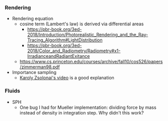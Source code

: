 ### Rendering

* Rendering equation
  * cosine term (Lambert's law) is derived via differential areas
    * https://pbr-book.org/3ed-2018/Introduction/Photorealistic_Rendering_and_the_Ray-Tracing_Algorithm#LightDistribution
    * https://pbr-book.org/3ed-2018/Color_and_Radiometry/Radiometry#x1-IrradianceandRadiantExitance
  * https://www.cs.princeton.edu/courses/archive/fall10/cos526/papers/zimmerman98.pdf
* Importance sampling
  * [Karoly Zsolonai's video](https://www.youtube.com/watch?v=zZZ4xW0WaY0&list=PLujxSBD-JXgnGmsn7gEyN28P1DnRZG7qi&index=24) is a good explanation


### Fluids

* SPH
  * One bug I had for Mueller implementation: dividing force by mass instead of density in integration step. Why didn't this work?